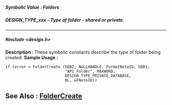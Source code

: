 ##### Symbolic Value : Folders
##### DESIGN_TYPE_xxx - Type of folder - shared or private.
---
##### #include <design.h>
**Description :**
These symbolic constants describe the type of folder being created.
**Sample Usage :**
```
if (error = FolderCreate (hDB2, NULLHANDLE, FormatNoteID, hDB1, 
                          "API Folder", MAXWORD,
                          DESIGN_TYPE_PRIVATE_DATABASE,
                          0L, &FNoteID))
```
**See Also :**
[FolderCreate](D:/md_files/FolderCreate.md)
---
